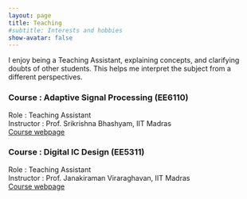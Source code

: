 ```yaml
---
layout: page
title: Teaching
#subtitle: Interests and hobbies
show-avatar: false
---
```

I enjoy being a Teaching Assistant, explaining concepts, and clarifying doubts of other students. This helps me interpret the subject from a different perspectives.

### Course : Adaptive Signal Processing (EE6110)
Role : Teaching Assistant  
Instructor : Prof.	Srikrishna Bhashyam, IIT Madras  
[Course webpage](https://www.ee.iitm.ac.in/~skrishna/ee6110/)


### Course : Digital IC Design (EE5311)
Role : Teaching Assistant  
Instructor : Prof. Janakiraman Viraraghavan, IIT Madras  
[Course webpage](http://www.ee.iitm.ac.in/vlsi/courses/ee5311_2020)
